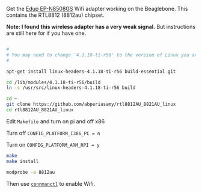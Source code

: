 Get the [Edup EP-N8508GS](http://edupwireless.com/product-1-2-5-mini-wireless-usb-adapter-en/137318) Wifi adapter working on the Beaglebone.  This contains the RTL8812 (8812au) chipset.

**Note: I found this wireless adapter has a very weak signal.**  But instructions are still here for if you have one.

```sh

#
# You may need to change '4.1.18-ti-r56' to the version of Linux you are currently running.
#

apt-get install linux-headers-4.1.18-ti-r56 build-essential git

cd /lib/modules/4.1.18-ti-r56/build
ln -s /usr/src/linux-headers-4.1.18-ti-r56 build

cd ~
git clone https://github.com/abperiasamy/rtl8812AU_8821AU_linux
cd rtl8812AU_8821AU_linux
```

Edit `Makefile` and turn on pi and off x86

Turn off `CONFIG_PLATFORM_I386_PC = n`

Turn on `CONFIG_PLATFORM_ARM_RPI = y`

```sh
make
make install

modprobe -a 8812au
```



Then use [`connmanctl`](https://github.com/psiphi75/beaglebone-tips#use-connmanctl-to-enable-wifi) to enable Wifi.
